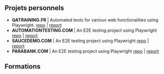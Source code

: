 ## Projets personnels
-  <b>QATRAINING.FR</b> | Automated tests for various web functionalities using Playwright. [repo](https://github.com/thomasprz/qatraining-project) | [report](https://thomasprz.github.io/qatraining-project/playwright-report/index.html)
-  <b>AUTOMATIONTESTING.COM</b> | An E2E testing project using Playwright    [repo](https://github.com/thomasprz/automationexercice) | [report]()
-  <b>SAUCEDEMO.COM</b> | An E2E testing project using Playwright    [repo]() | [report]()
-  <b>PARABANK.COM</b> | An E2E testing project using Playwright    [repo]() | [report]()


## Formations
